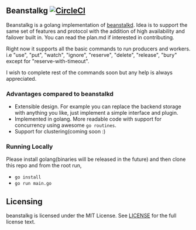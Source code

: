 ## Beanstalkg [![CircleCI](https://circleci.com/gh/vimukthi-git/beanstalkg.svg?style=svg)](https://circleci.com/gh/vimukthi-git/beanstalkg)

Beanstalkg is a golang implementation of [beanstalkd](https://github.com/kr/beanstalkd). Idea is to support the same set of features and protocol with the addition of
high availability and failover built in. You can read the plan.md if interested in contributing. 

Right now it supports all the basic commands to run producers and workers. i.e "use", "put", "watch", "ignore", "reserve",  "delete", "release", "bury" 
except for "reserve-with-timeout". 

I wish to complete rest of the commands soon but any help is always appreciated.

### Advantages compared to beanstalkd

- Extensible design. For example you can replace the backend storage with anything you like, just implement a simple interface and plugin.
- Implemented in golang. More readable code with support for concurrency using awesome `go routines`.
- Support for clustering(coming soon :)

### Running Locally

Please install golang(binaries will be released in the future) and then clone this repo and from the root run,

- `go install`
- `go run main.go`

## Licensing

beanstalkg is licensed under the MIT License. See [LICENSE]((https://github.com/vimukthi-git/beanstalkg/blob/master/LICENSE)) for the full license text.
